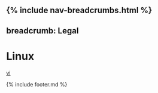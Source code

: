 {% include nav-breadcrumbs.html %}
---
breadcrumb: Legal
---

# Linux
[vi](vi.md)  
  
{% include footer.md %}  